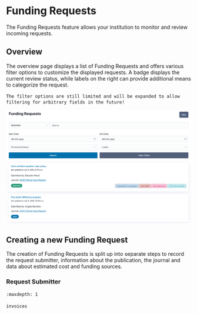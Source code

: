 # Funding Requests

The Funding Requests feature allows your institution to monitor and review incoming requests.

## Overview

The overview page displays a list of Funding Requests and offers various filter options to customize the displayed requests.
A badge displays the current review status, while labels on the right can provide additional means to categorize the request.

```{admonition} Note
The filter options are still limited and will be expanded to allow filtering for arbitrary fields in the future!
```

![](_static/img/fundingrequests_overview.png)


## Creating a new Funding Request

The creation of Funding Requests is split up into separate steps to record the request submitter, information about the publication, the journal and data about estimated cost and funding sources.

### Request Submitter


```{toctree}
:maxdepth: 1

invoices
```